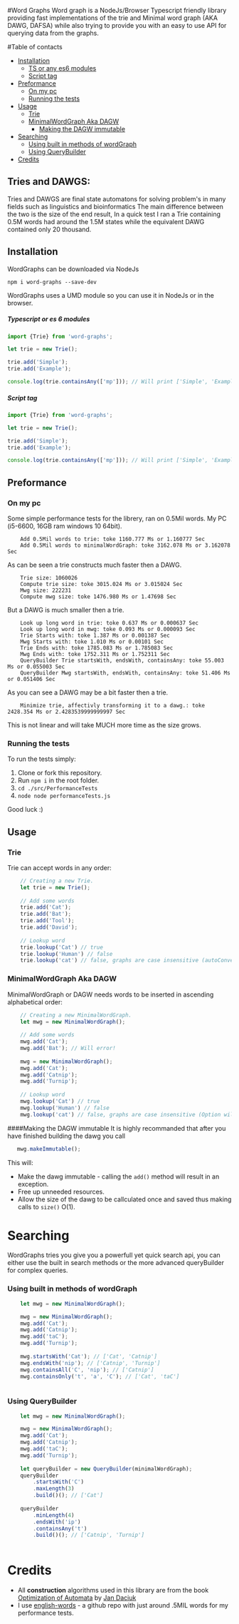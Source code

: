 
#Word Graphs
Word graph is a NodeJs/Browser Typescript friendly library providing fast implementations of the trie and Minimal word graph (AKA DAWG, DAFSA)
while also trying to provide you with an easy to use API for querying data from the graphs.

#Table of contacts
* [Installation](#Installation)
    * [TS or any es6 modules](#typescript-or-es-6-modules)
    * [Script tag](#script-tag)
* [Preformance](#preformance)
    * [On my pc](#on-my-pc)
    * [Running the tests](#running-the-tests)
* [Usage](#usage)
    * [Trie](#trie)
    * [MinimalWordGraph Aka DAGW](#minimalwordgraph-aka-dagw)
      * [Making the DAGW immutable](#making-the-dagw-immutable)
* [Searching](#searching)
    * [Using built in methods of wordGraph](#using-built-in-methods-of-wordGraph)
    * [Using QueryBuilder](#using-querybuilder)
* [Credits](#credits)

## Tries and DAWGS:
Tries and DAWGS are final state automatons for solving problem's in many fields such as linguistics and bioinformatics
The main difference between the two is the size of the end result, In a quick test I ran a Trie containing 0.5M words had around the 1.5M states while the equivalent DAWG contained only 20 thousand.

## Installation
WordGraphs can be downloaded via NodeJs

`npm i word-graphs --save-dev`

WordGraphs uses a UMD module so you can use it in NodeJs or in the browser.
##### Typescript or es 6 modules
```javascript
import {Trie} from 'word-graphs';

let trie = new Trie();

trie.add('Simple');
trie.add('Example');

console.log(trie.containsAny(['mp'])); // Will print ['Simple', 'Example']
```

##### Script tag
```javascript
import {Trie} from 'word-graphs';

let trie = new Trie();

trie.add('Simple');
trie.add('Example');

console.log(trie.containsAny(['mp'])); // Will print ['Simple', 'Example']
```

## Preformance
### On my pc
Some simple performance tests for the librery, ran on 0.5Mil words. 
My PC (i5-6600, 16GB ram windows 10 64bit).
```
    Add 0.5Mil words to trie: toke 1160.777 Ms or 1.160777 Sec
    Add 0.5Mil words to minimalWordGraph: toke 3162.078 Ms or 3.162078 Sec
```
As can be seen a trie constructs much faster then a DAWG.
```    
    Trie size: 1060026
    Compute trie size: toke 3015.024 Ms or 3.015024 Sec
    Mwg size: 222231
    Compute mwg size: toke 1476.980 Ms or 1.47698 Sec
```
But a DAWG is much smaller then a trie.
```    
    Look up long word in trie: toke 0.637 Ms or 0.000637 Sec
    Look up long word in mwg: toke 0.093 Ms or 0.000093 Sec
    Trie Starts with: toke 1.387 Ms or 0.001387 Sec
    Mwg Starts with: toke 1.010 Ms or 0.00101 Sec
    Trie Ends with: toke 1785.083 Ms or 1.785083 Sec
    Mwg Ends with: toke 1752.311 Ms or 1.752311 Sec
    QueryBuilder Trie startsWith, endsWith, containsAny: toke 55.003 Ms or 0.055003 Sec
    QueryBuilder Mwg startsWith, endsWith, containsAny: toke 51.406 Ms or 0.051406 Sec
```
As you can see a DAWG may be a bit faster then a trie.
```    
    Minimize trie, affectivly transforming it to a dawg.: toke 2428.354 Ms or 2.4283539999999997 Sec
```
 This is not linear and will take MUCH more time as the size grows.
### Running the tests
To run the tests simply:

1. Clone or fork this repository.
2. Run `npm i` in the root folder.
3. `cd ./src/PerformanceTests`
4. `node node performanceTests.js`

Good luck :)
## Usage

### Trie
Trie can accept words in any order:
```javascript
    // Creating a new Trie.
    let trie = new Trie();
    
    // Add some words
    trie.add('Cat');
    trie.add('Bat');
    trie.add('Tool');
    trie.add('David');
    
    // Lookup word
    trie.lookup('Cat') // true
    trie.lookup('Human') // false
    trie.lookup('cat') // false, graphs are case insensitive (autoConvert Option will be added in future).
```

### MinimalWordGraph Aka DAGW
MinimalWordGraph or DAGW needs words to be inserted in ascending alphabetical order:
```javascript
    // Creating a new MinimalWordGraph.
    let mwg = new MinimalWordGraph();
    
    // Add some words
    mwg.add('Cat');
    mwg.add('Bat'); // Will error!
    
    mwg = new MinimalWordGraph();
    mwg.add('Cat');
    mwg.add('Catnip');
    mwg.add('Turnip');
    
    // Lookup word
    mwg.lookup('Cat') // true
    mwg.lookup('Human') // false
    mwg.lookup('cat') // false, graphs are case insensitive (Option will be added in future).
```
####Making the DAGW immutable
It is highly recommanded that after you have finished building the dawg you call 
```javascript
   mwg.makeImmutable();
```
This will:
* Make the dawg immutable - calling the `add()` method will result in an exception.
* Free up unneeded resources.
* Allow the size of the dawg to be callculated once and saved thus making calls to `size()` O(1).

# Searching
WordGraphs tries you give you a powerfull yet quick search api, you can either use the built in search methods or the more advanced queryBuilder for complex queries.

### Using built in methods of wordGraph
```javascript
    let mwg = new MinimalWordGraph();

    mwg = new MinimalWordGraph();
    mwg.add('Cat');
    mwg.add('Catnip');
    mwg.add('taC');
    mwg.add('Turnip');
    
    mwg.startsWith('Cat'); // ['Cat', 'Catnip']
    mwg.endsWith('nip'); // ['Catnip', 'Turnip']
    mwg.containsAll('C', 'nip'); // ['Catnip']
    mwg.containsOnly('t', 'a', 'C'); // ['Cat', 'taC']
    
```

### Using QueryBuilder
```javascript
    let mwg = new MinimalWordGraph();

    mwg = new MinimalWordGraph();
    mwg.add('Cat');
    mwg.add('Catnip');
    mwg.add('taC');
    mwg.add('Turnip');
    
    let queryBuilder = new QueryBuilder(minimalWordGraph);
    queryBuilder
        .startsWith('C')
        .maxLength(3)
        .build()(); // ['Cat']
        
    queryBuilder
        .minLength(4)
        .endsWith('ip')
        .containsAny('t')
        .build()(); // ['Catnip', 'Turnip']
    
```

# Credits
* All **construction** algorithms used in this library are from the book [Optimization of Automata](http://pbc.gda.pl/dlibra/docmetadata?id=44644&from=&dirids=1&ver_id=&lp=1&QI=) by [Jan Daciuk](http://www.jandaciuk.pl/)
* I use [english-words](https://github.com/dwyl/english-words) - a github repo with just around .5MIL words for my performance tests.
